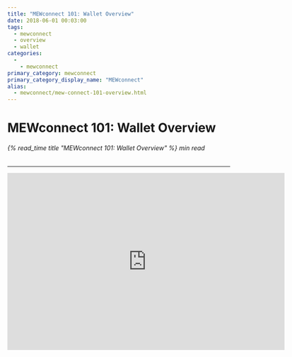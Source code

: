 ```yaml
---
title: "MEWconnect 101: Wallet Overview"
date: 2018-06-01 00:03:00
tags:
  - mewconnect
  - overview
  - wallet
categories:
  - 
    - mewconnect
primary_category: mewconnect
primary_category_display_name: "MEWconnect"
alias:
  - mewconnect/mew-connect-101-overview.html
---
```


# **MEWconnect 101: Wallet Overview**

###### {% read_time title "MEWconnect 101: Wallet Overview" %} min read

* * *

<div class="youtube-video">
<iframe width="627" height="400" src="https://www.youtube.com/embed/RjgxxNgTBGM" frameborder="0" allow="accelerometer; autoplay; encrypted-media; gyroscope; picture-in-picture" allowfullscreen></iframe>
</div>

